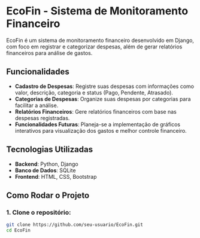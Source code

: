 # EcoFin - Sistema de Monitoramento Financeiro

EcoFin é um sistema de monitoramento financeiro desenvolvido em Django, com foco em registrar e categorizar despesas, além de gerar relatórios financeiros para análise de gastos.

## Funcionalidades

- **Cadastro de Despesas**: Registre suas despesas com informações como valor, descrição, categoria e status (Pago, Pendente, Atrasado).
- **Categorias de Despesas**: Organize suas despesas por categorias para facilitar a análise.
- **Relatórios Financeiros**: Gere relatórios financeiros com base nas despesas registradas.
- **Funcionalidades Futuras**: Planeja-se a implementação de gráficos interativos para visualização dos gastos e melhor controle financeiro.

## Tecnologias Utilizadas

- **Backend**: Python, Django
- **Banco de Dados**: SQLite
- **Frontend**: HTML, CSS, Bootstrap

## Como Rodar o Projeto

### 1. Clone o repositório:

```bash
git clone https://github.com/seu-usuario/EcoFin.git
cd EcoFin
